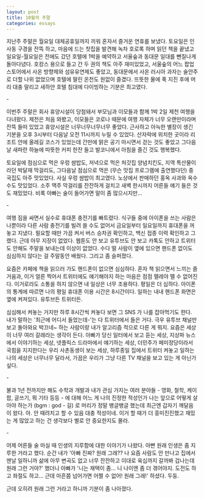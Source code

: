 ```yaml
---
layout: post
title: 10월의 주말
categories: essays
---
```


지난주 주말은 월요일 대체공휴일까지 끼워 혼자서 즐거운 연휴를 보냈다. 토요일은 인사동 구경을 잔뜩 하고, 마음에 드는 찻집을 발견해 녹차 호로록 하며 읽던 책을 끝냈고 일요일-월요일은 전에도 갔던 호텔에 1박을 예약하고 서울숲과 동대문 일대를 뺀질나게 돌아다녔다. 호캉스 용으로 들고 간 두 권의 책도 아주 재미있었고, 서울숲의 어느 팝업 스토어에서 사온 방향제와 섬유유연제도 좋았고, 동대문에서 사온 러시아 과자는 술안주로 더할 나위 없었으며 호텔에 딸린 온천도 원없이 즐겼다. 뜨뜻한 물에 푹 지진 후에 머리 대충 말리고 새하얀 호텔 침대에 다이빙하는 기분은 최고였다.

​-

이번주 주말은 회사 휴양시설이 당첨돼서 부모님과 이모들과 함께 1박 2일 제천 여행을 다녀왔다. 제천은 처음 와봤고, 이모들은 코로나 때문에 여행 자체가 너무 오랜만이라며 잔뜩 들떠 있었고 휴양시설은 너무너무너무너무 좋았다. 근사하고 아늑한 별장이 생긴 기분을 오후 3시부터 다음날 오전 11시까지 누릴 수 있었다. 산자락에 위치한 곳이라 리조트 안에 올레길 코스가 있었는데 간만에 맑은 공기 마시면서 걷는 것도 좋았고 그다음날 새파란 하늘에 따뜻한 커피 한잔 들고 발코니에서 아침을 즐긴 것도 행복했다.

토요일에 점심으로 먹은 우렁 쌈밥도, 저녁으로 먹은 처갓집 양념치킨도, 지역 특산물이라던 박달재 막걸리도, 그다음날 점심으로 먹은 (무슨 맛집 프로그램에 출연했다던) 중국집도 아주 맛있었다. 사실 우렁 쌈밥이 최고였다. 노상에서 판매하던 홍옥 사과와 옥수수도 맛있었다. 소주 맥주 막걸리를 잔잔하게 걸치고 새벽 한시까지 어른들 얘기 들은 것도 재밌었다. 비록 아빠는 술이 들어가면 말이 좀 많으시지만...

​-

여행 짐을 싸면서 실수로 휴대폰 충전기를 빠트렸다. 식구들 중에 아이폰을 쓰는 사람은 나뿐이라 다른 사람 충전기를 빌려 쓸 수도 없어서 금요일부터 일요일까지 휴대폰을 꺼놓고 지냈다. 필요할 때만 가끔 켜서 버스 승차권 확인하고, 백신 접종 이력 확인하고 그랬다. 근데 아무 지장이 없었다. 웹툰도 안 보고 유투브도 안 보고 카톡도 안하고 트위터도 안해도 주말을 보내는데 이상이 없었다. 수다 떨 사람이 옆에 있으면 핸드폰 없이도 심심하지 않다는 걸 주말동안 배웠다. 그리고 좀 슬퍼졌다.

요즘은 카페에 책을 읽으러 가도 핸드폰이 없으면 심심하다. 혼자 책 읽으면서 느끼는 즐거움과, 이거 얼른 찍어서 트위터에도 얘기해야지 하는 마음은 점점 뗄레야 뗄 수 없어진다. 이거로라도 소통을 하지 않으면 내 일상은 너무 조용하다. 평일은 더 심하다. 아이폰의 통계에 따르면 나의 평일 휴대폰 이용 시간은 8시간이다. 일하는 내내 핸드폰 화면은 옆에 켜져있다. 유투브든 트위터든. 

심심해서 켜놓는 거지만 하루 8시간씩 켜놓다 보면 그 SNS 가 나를 잡아먹기도 한다. 내가 말하는 '최근에 어디서 들었는데-'는 다 트위터에서 들은 거다. 극우 유투브 채널만 보고 돌아와요 박끄네~ 하는 사람이랑 내가 알고리즘 적으로 다른 게 뭐지. 요즘은 세상이 너무 여러 갈래라는 생각이 든다. 아빠가 당신 일터에서 보고 듣는 세상, 지상파 뉴스에서 이야기하는 세상, 넷플릭스 드라마에서 얘기하는 세상, 더민주가 페미정당이라서 국힘을 지지한다는 우리 사촌동생이 보는 세상, 하루종일 집에서 트위터 켜놓고 일하는 나의 세상은 너무너무 달라서, 가끔은 우리가 그냥 다른 TV 채널을 보고 있는 게 아닌가 싶다. 

​-

불과 1년 전까지만 해도 수학과 개발과 내가 관심 가지는 여러 분야들 - 영화, 철학, 케이팝, 글쓰기, 뭐 기타 등등 - 에 대해 어느 게 나의 진정한 적성인가 나는 앞으로 어떻게 살아야 하는가 (bgm : god - 길) 로 머리가 정말 뱅글뱅글 했는데 최근엔 갑자기 깨달음이 왔다. 아. 안 때려치고 할 수 있음 대충 적성이네. 이거 할 때가 더 흥미진진했고 재밌는 게 많았고 하는 건 생각보다 별로 안 중요한지도 몰라.

​-

어제 어른들 술 마실 때 인생의 지루함에 대한 이야기가 나왔다. 아빤 원래 인생은 좀 지루한 거라고 했다. 순간 내가 '아빠 진짜? 원래 그래?? 나 요즘 사람도 안 만나고 집에서 맨날 일하니까 삶에 아무 변곡도 없고 너무 잔잔하고 이대로 육십까지 갈까봐 겁나는데 원래 그런 거야?' 했더니 아빠가 '니는 재택이 좀... 니 나이엔 좀 더 겪어야지. 도전도 하고 좌절도 하고... 근데 마흔쯤 넘어가면 어쩔 수 없어! 원래 그래!' 하셨다. 두둥.

근데 오히려 원래 그런 거라고 하니까 기분이 좀 나아졌다.
